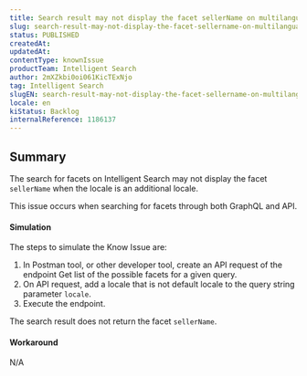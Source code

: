 ```yaml
---
title: Search result may not display the facet sellerName on multilanguage stores in additional locales
slug: search-result-may-not-display-the-facet-sellername-on-multilanguage-stores-in-additional-locales
status: PUBLISHED
createdAt: 
updatedAt: 
contentType: knownIssue
productTeam: Intelligent Search
author: 2mXZkbi0oi061KicTExNjo
tag: Intelligent Search
slugEN: search-result-may-not-display-the-facet-sellername-on-multilanguage-stores-in-additional-locales
locale: en
kiStatus: Backlog
internalReference: 1186137
---
```


## Summary


The search for facets on Intelligent Search may not display the facet `sellerName` when the locale is an additional locale.

This issue occurs when searching for facets through both GraphQL and API.


#### Simulation



The steps to simulate the Know Issue are:

1. In Postman tool, or other developer tool, create an API request of the endpoint Get list of the possible facets for a given query.
2. On API request, add a locale that is not default locale to the query string parameter `locale`.
3. Execute the endpoint.

The search result does not return the facet `sellerName`.


#### Workaround


N/A


